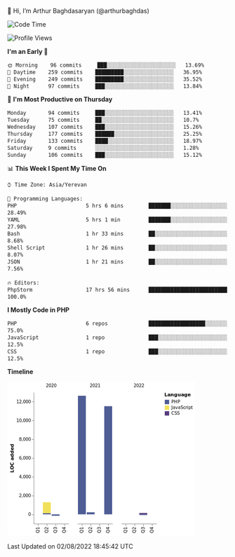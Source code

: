 👋 Hi, I’m Arthur Baghdasaryan (@arthurbaghdas)


<!--START_SECTION:waka-->
![Code Time](http://img.shields.io/badge/Code%20Time-0%20secs-blue)

![Profile Views](http://img.shields.io/badge/Profile%20Views-0-blue)

**I'm an Early 🐤** 

```text
🌞 Morning    96 commits     ███░░░░░░░░░░░░░░░░░░░░░░   13.69% 
🌆 Daytime    259 commits    █████████░░░░░░░░░░░░░░░░   36.95% 
🌃 Evening    249 commits    █████████░░░░░░░░░░░░░░░░   35.52% 
🌙 Night      97 commits     ███░░░░░░░░░░░░░░░░░░░░░░   13.84%

```
📅 **I'm Most Productive on Thursday** 

```text
Monday       94 commits     ███░░░░░░░░░░░░░░░░░░░░░░   13.41% 
Tuesday      75 commits     ██░░░░░░░░░░░░░░░░░░░░░░░   10.7% 
Wednesday    107 commits    ███░░░░░░░░░░░░░░░░░░░░░░   15.26% 
Thursday     177 commits    ██████░░░░░░░░░░░░░░░░░░░   25.25% 
Friday       133 commits    ████░░░░░░░░░░░░░░░░░░░░░   18.97% 
Saturday     9 commits      ░░░░░░░░░░░░░░░░░░░░░░░░░   1.28% 
Sunday       106 commits    ███░░░░░░░░░░░░░░░░░░░░░░   15.12%

```


📊 **This Week I Spent My Time On** 

```text
⌚︎ Time Zone: Asia/Yerevan

💬 Programming Languages: 
PHP                      5 hrs 6 mins        ███████░░░░░░░░░░░░░░░░░░   28.49% 
YAML                     5 hrs 1 min         ███████░░░░░░░░░░░░░░░░░░   27.98% 
Bash                     1 hr 33 mins        ██░░░░░░░░░░░░░░░░░░░░░░░   8.68% 
Shell Script             1 hr 26 mins        ██░░░░░░░░░░░░░░░░░░░░░░░   8.07% 
JSON                     1 hr 21 mins        ██░░░░░░░░░░░░░░░░░░░░░░░   7.56%

🔥 Editors: 
PhpStorm                 17 hrs 56 mins      █████████████████████████   100.0%

```

**I Mostly Code in PHP** 

```text
PHP                      6 repos             ██████████████████░░░░░░░   75.0% 
JavaScript               1 repo              ███░░░░░░░░░░░░░░░░░░░░░░   12.5% 
CSS                      1 repo              ███░░░░░░░░░░░░░░░░░░░░░░   12.5%

```


**Timeline**

![Chart not found](https://raw.githubusercontent.com/arthurbaghdas/arthurbaghdas/main/charts/bar_graph.png) 


 Last Updated on 02/08/2022 18:45:42 UTC
<!--END_SECTION:waka-->
